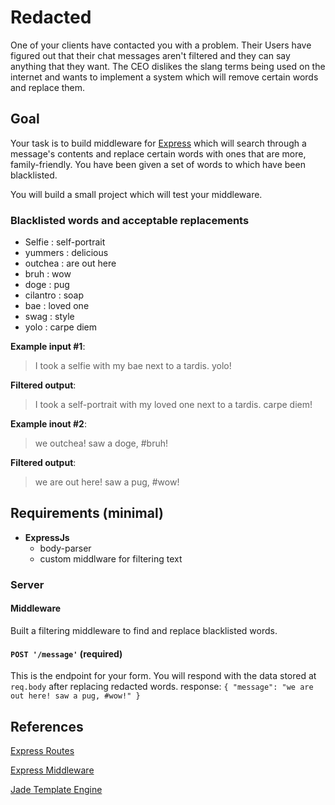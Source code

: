 # Redacted

One of your clients have contacted you with a problem. Their Users have figured out that their chat messages aren't filtered and they can say anything that they want. The CEO dislikes the slang terms being used on the internet and wants to implement a system which will remove certain words and replace them.

## Goal
Your task is to build middleware for [Express](http://expressjs.com/4x/api.html) which will search through a message's contents and replace certain words with ones that are more, family-friendly. You have been given a set of words to which have been blacklisted.

You will build a small project which will test your middleware.

### Blacklisted words and acceptable replacements
- Selfie : self-portrait
- yummers : delicious
- outchea : are out here
- bruh : wow
- doge : pug
- cilantro : soap
- bae : loved one
- swag : style
- yolo : carpe diem

**Example input #1**:
> I took a selfie with my bae next to a tardis. yolo!

**Filtered output**:
> I took a self-portrait with my loved one next to a tardis. carpe diem!

**Example inout #2**:
> we outchea! saw a doge, #bruh!

**Filtered output**:
> we are out here! saw a pug, #wow!

## Requirements (minimal)
- **ExpressJs**
  - body-parser
  - custom middlware for filtering text

### Server

#### Middleware
Built a filtering middleware to find and replace blacklisted words.

#### `POST '/message'` (required)
This is the endpoint for your form. You will respond with the data stored at `req.body` after replacing redacted words. response: `{ "message": "we are out here! saw a pug, #wow!" }`

## References
[Express Routes](http://expressjs.com/guide/routing.html#express-router)

[Express Middleware](http://expressjs.com/guide/using-middleware.html)

[Jade Template Engine](http://jade-lang.com/)
